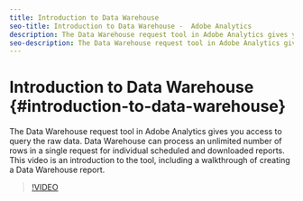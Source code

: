 ```yaml
---
title: Introduction to Data Warehouse
seo-title: Introduction to Data Warehouse -  Adobe Analytics
description: The Data Warehouse request tool in Adobe Analytics gives you access to query the raw data. Data Warehouse can process an unlimited number of rows in a single request for individual scheduled and downloaded reports. This video is an introduction to the tool, including a walkthrough of creating a Data Warehouse report.
seo-description: The Data Warehouse request tool in Adobe Analytics gives you access to query the raw data. Data Warehouse can process an unlimited number of rows in a single request for individual scheduled and downloaded reports. This video is an introduction to the tool, including a walkthrough of creating a Data Warehouse report.
---
```


# Introduction to Data Warehouse {#introduction-to-data-warehouse}

The Data Warehouse request tool in Adobe Analytics gives you access to query the raw data. Data Warehouse can process an unlimited number of rows in a single request for individual scheduled and downloaded reports. This video is an introduction to the tool, including a walkthrough of creating a Data Warehouse report.

>[!VIDEO](https://video.tv.adobe.com/v/27306/?quality=12)
